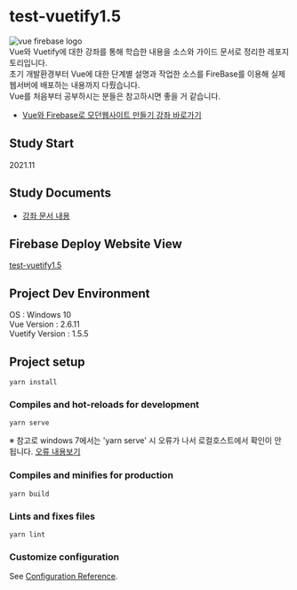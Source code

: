 # test-vuetify1.5

<img src="https://s3.tproger.ru/uploads/2019/02/vue-cover.jpg" alt="vue firebase logo"></img>  
Vue와 Vuetify에 대한 강좌를 통해 학습한 내용을 소스와 가이드 문서로 정리한 레포지토리입니다.   
초기 개발환경부터 Vue에 대한 단계별 설명과 작업한 소스를 FireBase를 이용해 실제 웹서버에 배포하는 내용까지 다뤘습니다.   
Vue를 처음부터 공부하시는 분들은 참고하시면 좋을 거 같습니다.   

* [Vue와 Firebase로 모던웹사이트 만들기 강좌 바로가기](https://www.youtube.com/playlist?list=PLjpTKic1SLZs3GsJXwKgoJWu6wNQKt_GY)

## Study Start
2021.11

## Study Documents
* [강좌 문서 내용](documents/README.md)

## Firebase Deploy Website View
[test-vuetify1.5](https://test-vf-15.web.app/)

## Project Dev Environment
OS : Windows 10   
Vue Version : 2.6.11   
Vuetify Version : 1.5.5   

## Project setup
```
yarn install
```

### Compiles and hot-reloads for development
```
yarn serve
```
※ 참고로 windows 7에서는 'yarn serve' 시 오류가 나서 로컬호스트에서 확인이 안 됩니다. [오류 내용보기](win7-error.md)

### Compiles and minifies for production
```
yarn build
```

### Lints and fixes files
```
yarn lint
```

### Customize configuration
See [Configuration Reference](https://cli.vuejs.org/config/).
